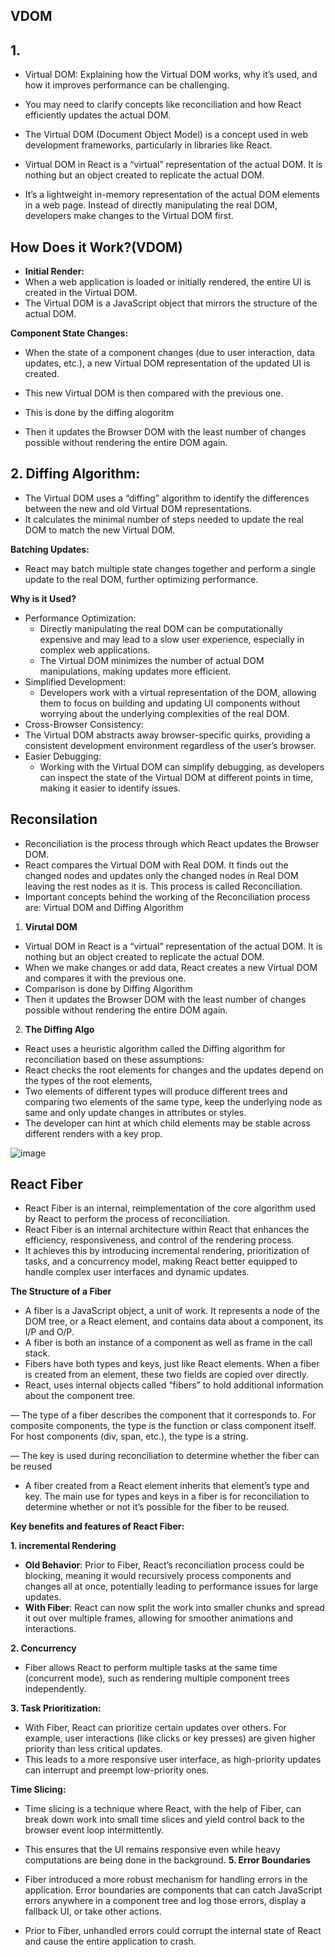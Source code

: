 ## VDOM


## 1.
- Virtual DOM: Explaining how the Virtual DOM works, why it’s used, and how it improves performance can be challenging.
- You may need to clarify concepts like reconciliation and how React efficiently updates the actual DOM.

- The Virtual DOM (Document Object Model) is a concept used in web development frameworks, particularly in libraries like React.
- Virtual DOM in React is a “virtual” representation of the actual DOM. It is nothing but an object created to replicate the actual DOM.

- It’s a lightweight in-memory representation of the actual DOM elements in a web page. Instead of directly manipulating the real DOM, developers make changes to the Virtual DOM first.


## How Does it Work?(VDOM)

- **Initial Render:**
- When a web application is loaded or initially rendered, the entire UI is created in the Virtual DOM.
- The Virtual DOM is a JavaScript object that mirrors the structure of the actual DOM.

**Component State Changes:**


- When the state of a component changes (due to user interaction, data updates, etc.), a new Virtual DOM representation of the updated UI is created.
- This new Virtual DOM is then compared with the previous one.
- This is done by the diffing alogoritm

- Then it updates the Browser DOM with the least number of changes possible without rendering the entire DOM again.


## 2. Diffing Algorithm:

- The Virtual DOM uses a “diffing” algorithm to identify the differences between the new and old Virtual DOM representations.
- It calculates the minimal number of steps needed to update the real DOM to match the new Virtual DOM.

**Batching Updates:**

- React may batch multiple state changes together and perform a single update to the real DOM, further optimizing performance.



 **Why is it Used?**
- Performance Optimization:
  - Directly manipulating the real DOM can be computationally expensive and may lead to a slow user experience, especially in complex web applications.
  - The Virtual DOM minimizes the number of actual DOM manipulations, making updates more efficient.
- Simplified Development:
  - Developers work with a virtual representation of the DOM, allowing them to focus on building and updating UI components without worrying about the underlying complexities of the real DOM.
 - Cross-Browser Consistency:
  - The Virtual DOM abstracts away browser-specific quirks, providing a consistent development environment regardless of the user’s browser.
- Easier Debugging:
  - Working with the Virtual DOM can simplify debugging, as developers can inspect the state of the Virtual DOM at different points in time, making it easier to identify issues.


## Reconsilation



- Reconciliation is the process through which React updates the Browser DOM.
- React compares the Virtual DOM with Real DOM. It finds out the changed nodes and updates only the changed nodes in Real DOM leaving the rest nodes as it is. This process is called Reconciliation.
- Important concepts behind the working of the Reconciliation process are: Virtual DOM and Diffing Algorithm

1. **Virutal DOM**


- Virtual DOM in React is a “virtual” representation of the actual DOM. It is nothing but an object created to replicate the actual DOM.
- When we make changes or add data, React creates a new Virtual DOM and compares it with the previous one.
- Comparison is done by Diffing Algorithm
- Then it updates the Browser DOM with the least number of changes possible without rendering the entire DOM again.



2. **The Diffing Algo**

- React uses a heuristic algorithm called the Diffing algorithm for reconciliation based on these assumptions:
- React checks the root elements for changes and the updates depend on the types of the root elements,
- Two elements of different types will produce different trees and comparing two elements of the same type, keep the underlying node as same and only update changes in attributes or styles.
- The developer can hint at which child elements may be stable across different renders with a key prop.


![image](https://github.com/venkatdas/Interview_prep/assets/43024084/1c00ac89-144a-43d6-bfae-379ff1d9b198)




## React Fiber


- React Fiber is an internal, reimplementation of the core algorithm used by React to perform the process of reconciliation.
- React Fiber is an internal architecture within React that enhances the efficiency, responsiveness, and control of the rendering process.
- It achieves this by introducing incremental rendering, prioritization of tasks, and a concurrency model, making React better equipped to handle complex user interfaces and dynamic updates.

**The Structure of a Fiber**



- A fiber is a JavaScript object, a unit of work. It represents a node of the DOM tree, or a React element, and contains data about a component, its I/P and O/P.
- A fiber is both an instance of a component as well as frame in the call stack.
- Fibers have both types and keys, just like React elements. When a fiber is created from an element, these two fields are copied over directly.
- React, uses internal objects called “fibers” to hold additional information about the component tree.



— The type of a fiber describes the component that it corresponds to. For composite components, the type is the function or class component itself. For host components (div, span, etc.), the type is a string.

— The key is used during reconciliation to determine whether the fiber can be reused



 - A fiber created from a React element inherits that element’s type and key. The main use for types and keys in a fiber is for reconciliation to determine whether or not it’s possible for the fiber to be reused.



**Key benefits and features of React Fiber:**

**1. incremental Rendering**

- **Old Behavior**: Prior to Fiber, React’s reconciliation process could be blocking, meaning it would recursively process components and changes all at once, potentially leading to performance issues for large updates.
- **With Fiber**: React can now split the work into smaller chunks and spread it out over multiple frames, allowing for smoother animations and interactions.

**2. Concurrency**

- Fiber allows React to perform multiple tasks at the same time (concurrent mode), such as rendering multiple component trees independently.


**3. Task Prioritization:**

- With Fiber, React can prioritize certain updates over others. For example, user interactions (like clicks or key presses) are given higher priority than less critical updates.
- This leads to a more responsive user interface, as high-priority updates can interrupt and preempt low-priority ones.


**Time Slicing:**

- Time slicing is a technique where React, with the help of Fiber, can break down work into small time slices and yield control back to the browser event loop intermittently.
- This ensures that the UI remains responsive even while heavy computations are being done in the background.
**5. Error Boundaries**

- Fiber introduced a more robust mechanism for handling errors in the application. Error boundaries are components that can catch JavaScript errors anywhere in a component tree and log those errors, display a fallback UI, or take other actions.
- Prior to Fiber, unhandled errors could corrupt the internal state of React and cause the entire application to crash.






